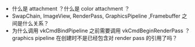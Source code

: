 - 什么是 attachment ？什么是 color attachment ？
- SwapChain, ImageView, RenderPass, GraphicsPipeline ,Framebuffer 之间是什么关系？
- 为什么调用 vkCmdBindPipeline 之前需要调用 vkCmdBeginRenderPass ？ graphics pipeline 在创建时不是已经包含对 render pass 的引用了吗？
